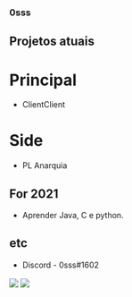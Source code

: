 ### 0sss
 ## Projetos atuais
  # Principal
   * ClientClient
  # Side
   * PL Anarquia
 ## For 2021
 * Aprender Java, C e python.
 ## etc
 - Discord - 0sss#1602
<img align="center" src="https://github-readme-stats.vercel.app/api/?username=0ssss&theme=cobalt&count_private=true" />
<img align="center" src="https://github-readme-stats.vercel.app/api/top-langs/?0sss=anuraghazra&layout=compact" />
